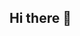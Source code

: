 ## Hi there 👋

<!--
**danieldandrea489/danieldandrea489** is a ✨ _special_ ✨ repository because its `README.md` (this file) appears on your GitHub profile.

Here are some ideas to get you started:

- # Hi, my name is Daniel D'Andrea
-  Missouri S&T CS/CE

-->
